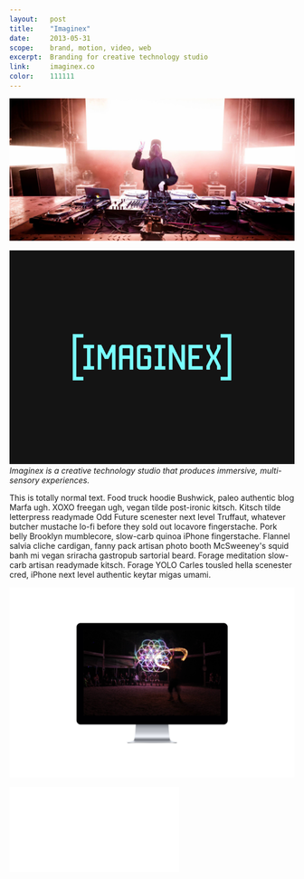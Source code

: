 ```yaml
---
layout:   post
title:    "Imaginex"
date:     2013-05-31
scope:    brand, motion, video, web
excerpt:  Branding for creative technology studio
link:     imaginex.co
color:    111111
---
```


![Dreamscape](/images/imaginex_dreamscape.jpg)

![Bumper](/images/imaginex_bumper.gif)
*Imaginex is a creative technology studio that produces immersive, multi-sensory experiences.*



<p class="article-body">This is totally normal text. Food truck hoodie Bushwick, paleo authentic blog Marfa ugh. XOXO freegan ugh, vegan tilde post-ironic kitsch. Kitsch tilde letterpress readymade Odd Future scenester next level Truffaut, whatever butcher mustache lo-fi before they sold out locavore fingerstache. Pork belly Brooklyn mumblecore, slow-carb quinoa iPhone fingerstache. Flannel salvia cliche cardigan, fanny pack artisan photo booth McSweeney's squid banh mi vegan sriracha gastropub sartorial beard. Forage meditation slow-carb artisan readymade kitsch. Forage YOLO Carles tousled hella scenester cred, iPhone next level authentic keytar migas umami.</p>

![Web](/images/imaginex_web-display.png)

<div class="article-wrapper">
    <div class="embed-container">
        <iframe src="//player.vimeo.com/video/67373009?title=0&amp;byline=0&amp;portrait=0&amp;color=78ffff" frameborder="0" webkitallowfullscreen mozallowfullscreen allowfullscreen></iframe>
    </div>
</div>